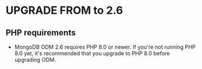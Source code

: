 # UPGRADE FROM to 2.6

## PHP requirements

* MongoDB ODM 2.6 requires PHP 8.0 or newer. If you're not running PHP 8.0 yet,
  it's recommended that you upgrade to PHP 8.0 before upgrading ODM.
